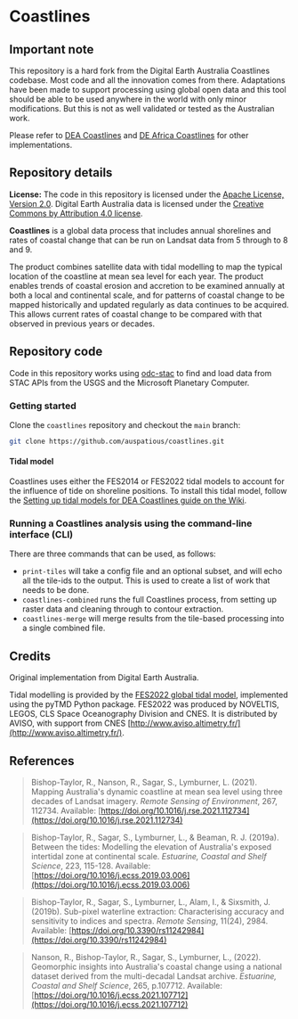 # Coastlines

## Important note

This repository is a hard fork from the Digital Earth Australia Coastlines codebase.
Most code and all the innovation comes from there. Adaptations have been made to support
processing using global open data and this tool should be able to be used anywhere
in the world with only minor modifications. But this is not as well validated or
tested as the Australian work.

Please refer to [DEA Coastlines](https://github.com/GeoscienceAustralia/dea-coastlines)
and [DE Africa Coastlines](https://github.com/digitalearthafrica/dea-coastlines) for
other implementations.

## Repository details

**License:** The code in this repository is licensed under the [Apache License, Version 2.0](https://www.apache.org/licenses/LICENSE-2.0). Digital Earth Australia data is licensed under the [Creative Commons by Attribution 4.0 license](https://creativecommons.org/licenses/by/4.0/).

**Coastlines** is a global data process that includes annual shorelines and rates of
coastal change that can be run on Landsat data from 5 through to 8 and 9.

The product combines satellite data with tidal modelling to map the typical location of the coastline at mean sea level for each year. The product enables trends of coastal erosion and accretion to be examined annually at both a local and continental scale, and for patterns of coastal change to be mapped historically and updated regularly as data continues to be acquired. This allows current rates of coastal change to be compared with that observed in previous years or decades.

## Repository code

Code in this repository works using [odc-stac](https://github.com/opendatacube/odc-stac)
to find and load data from STAC APIs from the USGS and the Microsoft Planetary Computer.

### Getting started

Clone the `coastlines` repository and checkout the `main` branch:

``` bash
git clone https://github.com/auspatious/coastlines.git
```

#### Tidal model

Coastlines uses either the FES2014 or FES2022 tidal models to account for the influence of tide
on shoreline positions. To install this tidal model, follow the
[Setting up tidal models for DEA Coastlines guide on the Wiki](https://github.com/GeoscienceAustralia/dea-coastlines/wiki/Setting-up-tidal-models-for-DEA-Coastlines).

### Running a Coastlines analysis using the command-line interface (CLI)

There are three commands that can be used, as follows:

* `print-tiles` will take a config file and an optional subset, and will echo all the tile-ids to the output. This is used to create a list of work that needs to be done.
* `coastlines-combined` runs the full Coastlines process, from setting up raster data and cleaning through to contour extraction.
* `coastlines-merge` will merge results from the tile-based processing into a single combined file.

## Credits

Original implementation from Digital Earth Australia.

Tidal modelling is provided by the [FES2022 global tidal model](https://www.aviso.altimetry.fr/en/data/products/auxiliary-products/global-tide-fes.html), implemented using the pyTMD Python package. FES2022 was produced by NOVELTIS, LEGOS, CLS Space Oceanography Division and CNES. It is distributed by AVISO, with support from CNES [http://www.aviso.altimetry.fr/](http://www.aviso.altimetry.fr/).

## References

> Bishop-Taylor, R., Nanson, R., Sagar, S., Lymburner, L. (2021). Mapping Australia's dynamic coastline at mean sea level using three decades of Landsat imagery. _Remote Sensing of Environment_, 267, 112734. Available: [https://doi.org/10.1016/j.rse.2021.112734](https://doi.org/10.1016/j.rse.2021.112734)

> Bishop-Taylor, R., Sagar, S., Lymburner, L., & Beaman, R. J. (2019a). Between the tides: Modelling the elevation of Australia's exposed intertidal zone at continental scale. _Estuarine, Coastal and Shelf Science_, 223, 115-128. Available: [https://doi.org/10.1016/j.ecss.2019.03.006](https://doi.org/10.1016/j.ecss.2019.03.006)

> Bishop-Taylor, R., Sagar, S., Lymburner, L., Alam, I., & Sixsmith, J. (2019b). Sub-pixel waterline extraction: Characterising accuracy and sensitivity to indices and spectra. _Remote Sensing_, 11(24), 2984. Available: [https://doi.org/10.3390/rs11242984](https://doi.org/10.3390/rs11242984)

> Nanson, R., Bishop-Taylor, R., Sagar, S., Lymburner, L., (2022). Geomorphic insights into Australia's coastal change using a national dataset derived from the multi-decadal Landsat archive. _Estuarine, Coastal and Shelf Science_, 265, p.107712. Available: [https://doi.org/10.1016/j.ecss.2021.107712](https://doi.org/10.1016/j.ecss.2021.107712)
